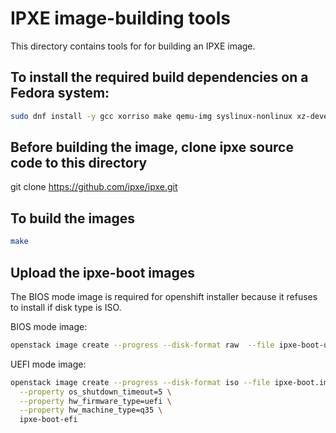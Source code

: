 # IPXE image-building tools

This directory contains tools for for building an IPXE image.

## To install the required build dependencies on a Fedora system:

```bash
sudo dnf install -y gcc xorriso make qemu-img syslinux-nonlinux xz-devel guestfs-tools
```

## Before building the image, clone ipxe source code to this directory

git clone https://github.com/ipxe/ipxe.git

## To build the images

```bash
make
```

## Upload the ipxe-boot images

The BIOS mode image is required for openshift installer because it refuses to install if disk type is ISO.

BIOS mode image:

```bash
openstack image create --progress --disk-format raw  --file ipxe-boot-usb.raw ipxe-boot-usb
```

UEFI mode image:

```bash
openstack image create --progress --disk-format iso --file ipxe-boot.img \
  --property os_shutdown_timeout=5 \
  --property hw_firmware_type=uefi \
  --property hw_machine_type=q35 \
  ipxe-boot-efi
```
